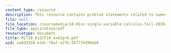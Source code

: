 ```yaml
---
content_type: resource
description: This resource contains problem statements related to numerical integration.
file: null
file_location: /coursemedia/18-01sc-single-variable-calculus-fall-2010/aa8d3256e1dc70a7a1fb5b7734d90ab6_MIT18_01SCF10_ex63prb.pdf
file_type: application/pdf
resourcetype: Document
title: MIT18_01SCF10_ex63prb.pdf
uid: aa8d3256-e1dc-70a7-a1fb-5b7734d90ab6
---
```

